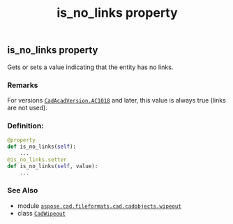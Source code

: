 ﻿---
title: is_no_links property
second_title: Aspose.CAD for Python via .NET API References
description: 
type: docs
weight: 350
url: /python-net/aspose.cad.fileformats.cad.cadobjects.wipeout/cadwipeout/is_no_links/
is_root: false
---

## is_no_links property


Gets or sets a value indicating that the entity has no links.

### Remarks 


For versions [`CadAcadVersion.AC1018`](/cad/python-net/aspose.cad.fileformats.cad.cadconsts/cadacadversion#AC1018) and later, this value is always true (links are not used).
### Definition:
```python
@property
def is_no_links(self):
    ...
@is_no_links.setter
def is_no_links(self, value):
    ...
```

### See Also
* module [`aspose.cad.fileformats.cad.cadobjects.wipeout`](../../)
* class [`CadWipeout`](/cad/python-net/aspose.cad.fileformats.cad.cadobjects.wipeout/cadwipeout)

